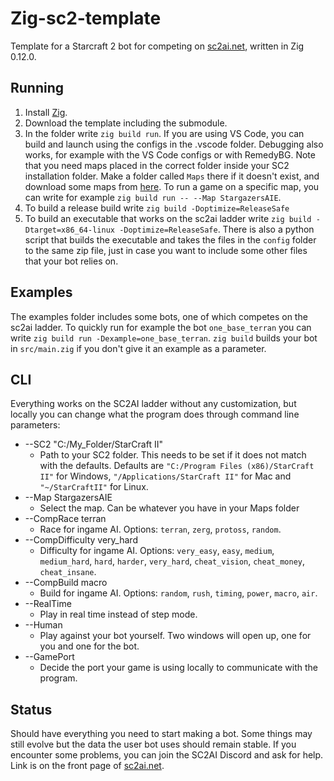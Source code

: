 # Zig-sc2-template

Template for a Starcraft 2 bot for competing on [sc2ai.net](https://sc2ai.net/), written in Zig 0.12.0.

## Running

1. Install [Zig](https://ziglang.org/).
2. Download the template including the submodule.
3. In the folder write `zig build run`. If you are using VS Code,
you can build and launch using the configs in the .vscode folder.
Debugging also works, for example with the VS Code configs or
with RemedyBG. Note that you need maps
placed in the correct folder inside your SC2 installation folder.
Make a folder called `Maps` there if it doesn't exist, and download
some maps from
[here](https://sc2ai.net/wiki/maps/#wiki-toc-current-map-pool).
To run a game on a specific map, you can write for example
`zig build run -- --Map StargazersAIE`.
4. To build a release build write `zig build -Doptimize=ReleaseSafe`
5. To build an executable that works on the sc2ai ladder write
`zig build -Dtarget=x86_64-linux -Doptimize=ReleaseSafe`. There is also a python script
that builds the executable and takes the files in the `config` folder to the same zip
file, just in case you want to include some other files that your bot relies on.

## Examples

The examples folder includes some bots, one of which competes on the
sc2ai ladder. To quickly run for example the bot `one_base_terran` you
can write `zig build run -Dexample=one_base_terran`. `zig build`
builds your bot in `src/main.zig` if you don't give it an example as a parameter.

## CLI

Everything works on the SC2AI ladder without any customization, but
locally you can change what the program does through command line parameters:
- --SC2 "C:/My_Folder/StarCraft II"
    - Path to your SC2 folder. This needs to be set if it does not match with
    the defaults. Defaults are `"C:/Program Files (x86)/StarCraft II"` for Windows,
    `"/Applications/StarCraft II"` for Mac and `"~/StarCraftII"` for Linux.
- --Map StargazersAIE
    - Select the map. Can be whatever you have in your Maps folder
- --CompRace terran
    - Race for ingame AI. Options: `terran`, `zerg`, `protoss`, `random`.
- --CompDifficulty very_hard
    - Difficulty for ingame AI. Options: `very_easy`, `easy`, `medium`,
    `medium_hard`, `hard`, `harder`, `very_hard`, `cheat_vision`,
    `cheat_money`, `cheat_insane`.
- --CompBuild macro
    - Build for ingame AI. Options: `random`, `rush`, `timing`, `power`,
    `macro`, `air`.
- --RealTime
    - Play in real time instead of step mode.
- --Human
    - Play against your bot yourself. Two windows will open up, one for you and one
    for the bot.
- --GamePort
    - Decide the port your game is using locally to communicate with the program.

## Status

Should have everything you need to start making a bot. Some things may still evolve but
the data the user bot uses should remain stable. If you encounter some problems,
you can join the SC2AI Discord and ask for help. Link is on the front page of
[sc2ai.net](https://sc2ai.net/).
